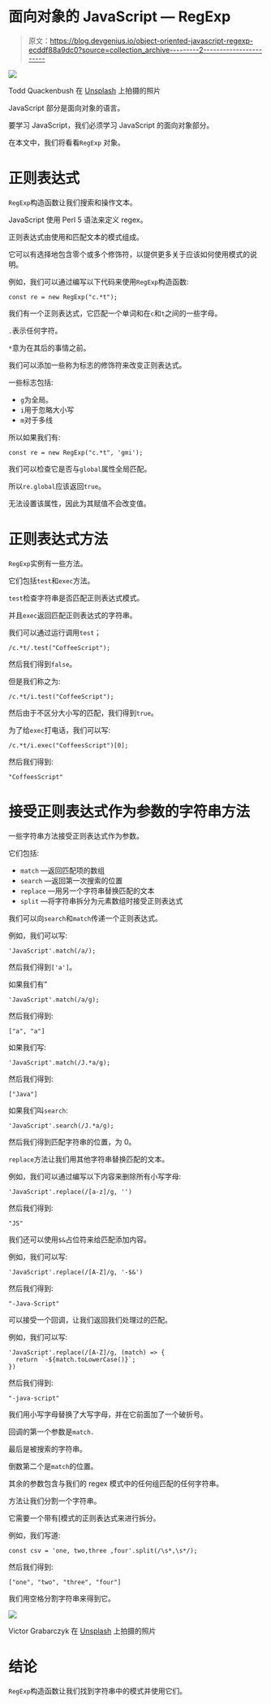 # 面向对象的 JavaScript — RegExp

> 原文：<https://blog.devgenius.io/object-oriented-javascript-regexp-ecddf88a9dc0?source=collection_archive---------2----------------------->

![](img/f56ca3dd0844d567bfccb56ad758c352.png)

Todd Quackenbush 在 [Unsplash](https://unsplash.com?utm_source=medium&utm_medium=referral) 上拍摄的照片

JavaScript 部分是面向对象的语言。

要学习 JavaScript，我们必须学习 JavaScript 的面向对象部分。

在本文中，我们将看看`RegExp` 对象。

# 正则表达式

`RegExp`构造函数让我们搜索和操作文本。

JavaScript 使用 Perl 5 语法来定义 regex。

正则表达式由使用和匹配文本的模式组成。

它可以有选择地包含零个或多个修饰符，以提供更多关于应该如何使用模式的说明。

例如，我们可以通过编写以下代码来使用`RegExp`构造函数:

```
const re = new RegExp("c.*t");
```

我们有一个正则表达式，它匹配一个单词和在`c`和`t`之间的一些字母。

`.`表示任何字符。

`*`意为在其后的事情之前。

我们可以添加一些称为标志的修饰符来改变正则表达式。

一些标志包括:

*   `g`为全局。
*   `i`用于忽略大小写
*   `m`对于多线

所以如果我们有:

```
const re = new RegExp("c.*t", 'gmi');
```

我们可以检查它是否与`global`属性全局匹配。

所以`re.global`应该返回`true`。

无法设置该属性，因此为其赋值不会改变值。

# 正则表达式方法

`RegExp`实例有一些方法。

它们包括`test`和`exec`方法。

`test`检查字符串是否匹配正则表达式模式。

并且`exec`返回匹配正则表达式的字符串。

我们可以通过运行调用`test`；

```
/c.*t/.test("CoffeeScript");
```

然后我们得到`false`。

但是我们称之为:

```
/c.*t/i.test("CoffeeScript");
```

然后由于不区分大小写的匹配，我们得到`true`。

为了给`exec`打电话，我们可以写:

```
/c.*t/i.exec("CoffeesScript")[0];
```

然后我们得到:

```
"CoffeesScript"
```

# 接受正则表达式作为参数的字符串方法

一些字符串方法接受正则表达式作为参数。

它们包括:

*   `match` —返回匹配项的数组
*   `search` —返回第一次搜索的位置
*   `replace` —用另一个字符串替换匹配的文本
*   `split` —将字符串拆分为元素数组时接受正则表达式

我们可以向`search`和`match`传递一个正则表达式。

例如，我们可以写:

```
'JavaScript'.match(/a/);
```

然后我们得到`['a']`。

如果我们有”

```
'JavaScript'.match(/a/g);
```

然后我们得到:

```
["a", "a"]
```

如果我们写:

```
'JavaScript'.match(/J.*a/g);
```

然后我们得到:

```
["Java"]
```

如果我们叫`search`:

```
'JavaScript'.search(/J.*a/g);
```

然后我们得到匹配字符串的位置，为 0。

`replace`方法让我们用其他字符串替换匹配的文本。

例如，我们可以通过编写以下内容来删除所有小写字母:

```
'JavaScript'.replace(/[a-z]/g, '')
```

然后我们得到:

```
"JS"
```

我们还可以使用`$&`占位符来给匹配添加内容。

例如，我们可以写:

```
'JavaScript'.replace(/[A-Z]/g, '-$&')
```

然后我们得到:

```
"-Java-Script"
```

可以接受一个回调，让我们返回我们处理过的匹配。

例如，我们可以写:

```
'JavaScript'.replace(/[A-Z]/g, (match) => {
  return `-${match.toLowerCase()}`;
})
```

然后我们得到:

```
"-java-script"
```

我们用小写字母替换了大写字母，并在它前面加了一个破折号。

回调的第一个参数是`match.`

最后是被搜索的字符串。

倒数第二个是`match`的位置。

其余的参数包含与我们的 regex 模式中的任何组匹配的任何字符串。

方法让我们分割一个字符串。

它需要一个带有[模式的正则表达式来进行拆分。

例如，我们写道:

```
const csv = 'one, two,three ,four'.split(/\s*,\s*/);
```

然后我们得到:

```
["one", "two", "three", "four"]
```

我们用空格分割字符串来得到它。

![](img/b467de58cceb99f814d6fe83ac30ea2b.png)

Victor Grabarczyk 在 [Unsplash](https://unsplash.com?utm_source=medium&utm_medium=referral) 上拍摄的照片

# 结论

`RegExp`构造函数让我们找到字符串中的模式并使用它们。